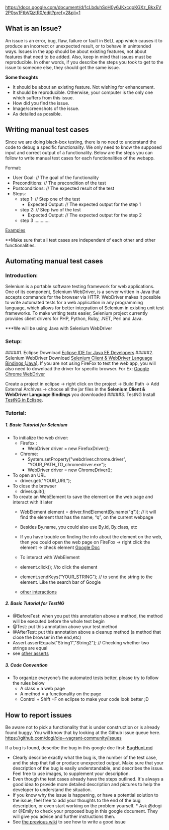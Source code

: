 
https://docs.google.com/document/d/1cLbduhSoH0y6JKxcgoKGXz_BkxEV2P0sv1FtbVQztR0/edit?pref=2&pli=1

## What is an Issue?
An issue is an error, bug, flaw, failure or fault in BeLL app which causes it to produce an incorrect or unexpected result, or to behave in unintended ways. Issues in the app should be about existing features, not about features that need to be added. Also, keep in mind that issues must be reproducible. In other words, if you describe the steps you took to get to the issue to someone else, they should get the same issue.

**Some thoughts** 
* It should be about an existing feature. Not wishing for enhancement.
* It should be reproducible. Otherwise, your computer is the only one which suffers from this issue.
* How did you find the issue.
* Image/screenshots of the issue.
* As detailed as possible.

## Writing manual test cases

Since we are doing black-box testing, there is no need to understand the code to debug a specific functionality. We only need to know the supposed input and correct output of a functionality. Below are the steps you can follow to write manual test cases for each functionalities of the webapp.

Format: 

* User Goal:	// The goal of the functionality
* Preconditions:	// The precondition of the test
* Postconditions:	// The expected result of the test
* Steps:
	* step 1:	// Step one of the test
		* Expected Output:	// The expected output for the step 1
	* step 2:	// Step two of the test
		* Expected Output:	// The expected output for the step 2
	* step 3 ............


[Examples](https://docs.google.com/document/d/16PCc9mVKC1T8yBHOdjeDW80uzHTPO5BEmyq0PjBbZ3I/edit) 

**Make sure that all test cases are independent of each other and other functionalities. 


## Automating manual test cases

### Introduction:
Selenium is a portable software testing framework for web applications. One of its component, Selenium WebDriver, is a server written in Java that accepts commands for the browser via HTTP. WebDriver makes it possible to write automated tests for a web application in any programming language, which allows for better integration of Selenium in existing unit test frameworks. To make writing tests easier, Selenium project currently provides client drivers for PHP, Python, Ruby, .NET, Perl and Java.

***We will be using Java with Selenium WebDriver

### Setup:
#####1. Eclipse
Download [Eclipse IDE for Java EE Developers](https://www.eclipse.org/downloads/)
#####2. Selenium WebDriver
Download [Selenium Client & WebDriver Language Bindings (Java)](http://www.seleniumhq.org/download/). If you are not using FireFox to test the web app, you will also need to download the driver for specific browser. For Ex: [Google Chrome WebDriver](https://sites.google.com/a/chromium.org/chromedriver/)

Create a project in eclipse -> right click on the project -> Build Path -> Add External Archives -> choose all the jar files in the **Selenium Client & WebDriver Language Bindings** you downloaded
#####3. TestNG
Install [TestNG in Eclispe](http://www.guru99.com/all-about-testng-and-selenium.html).


### Tutorial:
##### 1. Basic Tutorial for Selenium

* To initialize the web driver:
	* Firefox :
		* WebDriver driver = new FirefoxDriver();
	* Chrome:
		* System.setProperty("webdriver.chrome.driver", “YOUR_PATH_TO_chromedriver.exe");
		* WebDriver driver = new ChromeDriver();
* To open an URL
	* driver.get("YOUR_URL”);
* To close the browser
	* driver.quit();
* To create an WebElement to save the element on the web page and interact with it later
	* WebElement element = driver.findElement(By.name("q")); // it will find the element that has the name, “q”, on the current webpage
	* Besides By.name, you could also use By.id, By.class, etc
	* If you have trouble on finding the info about the element on the web, then you could open the web page on FireFox -> right click the element -> check element
[Google Doc](https://docs.google.com/document/d/1cLbduhSoH0y6JKxcgoKGXz_BkxEV2P0sv1FtbVQztR0/edit?usp=sharing)

	* To interact with WebElement
	* element.click(); //to click the element
	* element.sendKeys(“YOUR_STRING”); // to send the string to the element. Like the search bar of Google
	* [other interactions](http://seleniumhq.github.io/selenium/docs/api/java/)

##### 2. Basic Tutorial for TestNG

* @BeforeTest:  when you put this annotation above a method, the method will be executed before the whole test begin
* @Test: put this annotation above your test method
* @AfterTest: put this annotation above a cleanup method (a method that close the browser in the end,etc)
* Assert.assertEquals("String1","String2"); // Checking whether two strings are equal
* see [other asserts](http://testng.org/javadocs/org/testng/Assert.html)

##### 3. Code Convention
* To organize everyone’s the automated tests better, please try to follow the rules below
	* A class = a web page
	* A method = a functionality on the page
	* Control + Shift +F on eclipse to make your code look better ;D

## How to report issues

Be aware not to pick a functionality that is under construction or is already found buggy. You will know that by looking at the Github issue queue here. https://github.com/dogi/ole--vagrant-community/issues
 
If a bug is found, describe the bug in this google doc first: [BugHunt.md](https://docs.google.com/document/d/1cLbduhSoH0y6JKxcgoKGXz_BkxEV2P0sv1FtbVQztR0/edit?pref=2&pli=1)

* Clearly describe exactly what the bug is, the number of the test case, and the step that fail or produce unexpected output. Make sure that your description of the bug is easily understandable, and describes the issue. Feel free to use images, to supplement your description.
* Even though the test cases already have the steps outlined. It's always a good idea to provide more detailed description and pictures to help the developer to understand the situation.
* If you know why the issue is happening, or have a potential solution to the issue, feel free to add your thoughts to the end of the bug description, or even start working on the problem yourself.                                                         * Ask @dogi or @Emily to check your proposed bug in this google document. They will give you advice and further instructions then.
* See [the previous wiki](githubissues.md) to see how to write a good issue

